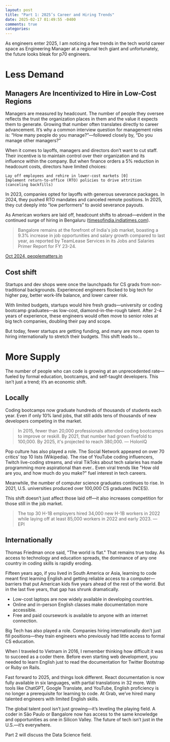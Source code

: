 ```yaml
---
layout: post
title: "Part 1: 2025’s Career and Hiring Trends"
date: 2025-02-17 01:49:55 -0400
comments: true
categories:
---
```


As engineers enter 2025, I am noticing a few trends in the tech world career space as Engineering Manager at a regional tech giant and unfortunately, the future looks bleak for p70 engineers.

# Less Demand

## Managers Are Incentivized to Hire in Low-Cost Regions

Managers are measured by headcount. The number of people they oversee reflects the trust the organization places in them and the value it expects them to generate. Growing that number often translates directly to career advancement. It’s why a common interview question for management roles is: “How many people do you manage?”—followed closely by, “Do you manage other managers?”

When it comes to layoffs, managers and directors don’t want to cut staff. Their incentive is to maintain control over their organization and its influence within the company. But when finance orders a 5% reduction in headcount costs, directors have limited choices:

    Lay off employees and rehire in lower-cost markets [0]
    Implement return-to-office (RTO) policies to drive attrition (canceling backfills)

In 2023, companies opted for layoffs with generous severance packages.
In 2024, they pushed RTO mandates and canceled remote positions.
In 2025, they cut deeply into “low performers” to avoid severance payouts.

As American workers are laid off, headcount shifts to abroad—evident in the continued surge of hiring in Bengaluru ([timesofindia.indiatimes.com](https://timesofindia.indiatimes.com/city/bengaluru/bengalurus-remarkable-rise-in-10-charts/articleshow/115472957.cms)).

> Bangalore remains at the forefront of India's job market, boasting a 9.3% increase in job opportunities and salary growth compared to last year, as reported by TeamLease Services in its Jobs and Salaries Primer Report for FY 23-24.

[Oct 2024, peoplematters.in](https://www.peoplematters.in/article/talent-acquisition/bangalore-tops-indias-job-market-with-93-salary-growth-43171)

## Cost shift

Startups and dev shops were once the launchpads for CS grads from non-traditional backgrounds. Experienced engineers flocked to big tech for higher pay, better work-life balance, and lower career risk.

With limited budgets, startups would hire fresh grads—university or coding bootcamp graduates—as low-cost, diamond-in-the-rough talent. After 2-4 years of experience, these engineers would often move to senior roles at big tech companies, doubling their pay and scope.

But today, fewer startups are getting funding, and many are more open to hiring internationally to stretch their budgets. This shift leads to...

# More Supply

The number of people who can code is growing at an unprecedented rate—fueled by formal education, bootcamps, and self-taught developers. This isn’t just a trend; it’s an economic shift.

## Locally

Coding bootcamps now graduate hundreds of thousands of students each year. Even if only 10% land jobs, that still adds tens of thousands of new developers competing in the market.

> In 2015, fewer than 20,000 professionals attended coding bootcamps to improve or reskill. By 2021, that number had grown fivefold to 100,000. By 2025, it's projected to reach 380,000. — HolonIQ

Pop culture has also played a role. The Social Network appeared on over 70 critics’ top 10 lists (Wikipedia). The rise of YouTube coding influencers, Twitch live-coding streams, and viral TikToks about tech salaries has made programming more aspirational than ever.. Even viral trends like "How old are you, and how much do you make?" fuel interest in tech careers.

Meanwhile, the number of computer science graduates continues to rise. In 2021, U.S. universities produced over 100,000 CS graduates (NCES).

This shift doesn’t just affect those laid off—it also increases competition for those still in the job market.

> The top 30 H-1B employers hired 34,000 new H-1B workers in 2022 while laying off at least 85,000 workers in 2022 and early 2023.
> — EPI

## Internationally

Thomas Friedman once said, "The world is flat." That remains true today. As access to technology and education spreads, the dominance of any one country in coding skills is rapidly eroding.

Fifteen years ago, if you lived in South America or Asia, learning to code meant first learning English and getting reliable access to a computer—barriers that put American kids five years ahead of the rest of the world. But in the last five years, that gap has shrunk dramatically.

- Low-cost laptops are now widely available in developing countries.
- Online and in-person English classes make documentation more accessible.
- Free and paid coursework is available to anyone with an internet connection.

Big Tech has also played a role. Companies hiring internationally don’t just fill positions—they train engineers who previously had little access to formal CS education.

When I traveled to Vietnam in 2016, I remember thinking how difficult it was to succeed as a coder there. Before even starting web development, you needed to learn English just to read the documentation for Twitter Bootstrap or Ruby on Rails.

Fast forward to 2025, and things look different. React documentation is now fully available in six languages, with partial translations in 32 more. With tools like ChatGPT, Google Translate, and YouTube, English proficiency is no longer a prerequisite for learning to code. At Grab, we’ve hired many talented engineers with limited English skills.

The global talent pool isn’t just growing—it’s leveling the playing field. A coder in São Paulo or Bangalore now has access to the same knowledge and opportunities as one in Silicon Valley. The future of tech isn’t just in the U.S.—it’s everywhere.

Part 2 will discuss the Data Science field.
